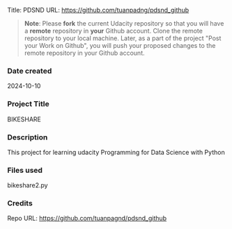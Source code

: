 Title: PDSND
URL: https://github.com/tuanpadng/pdsnd_github
>**Note**: Please **fork** the current Udacity repository so that you will have a **remote** repository in **your** Github account. Clone the remote repository to your local machine. Later, as a part of the project "Post your Work on Github", you will push your proposed changes to the remote repository in your Github account.
 
### Date created
2024-10-10
 
### Project Title
BIKESHARE
 
### Description
This project for learning udacity Programming for Data Science with Python
 
### Files used
bikeshare2.py
 
### Credits
Repo URL: https://github.com/tuanpagnd/pdsnd_github
